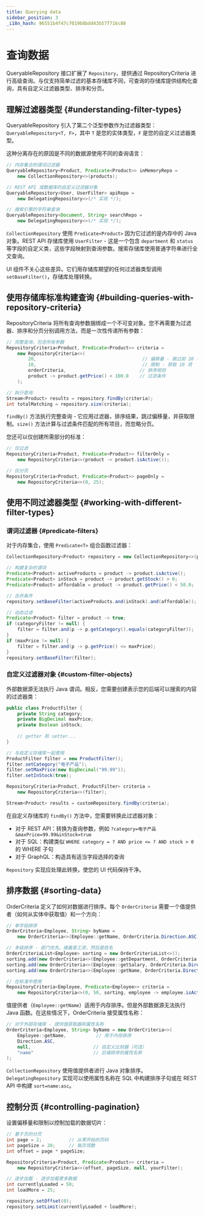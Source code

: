 ```yaml
---
title: Querying data
sidebar_position: 3
_i18n_hash: 96551b4f47c7019b8bdd43b57f716c88
---
```

<!-- vale off -->
# 查询数据 <DocChip chip='since' label='25.02' />
<!-- vale on -->

<JavadocLink type="data" location="com/webforj/data/repository/QueryableRepository" code="true">QueryableRepository</JavadocLink> 接口扩展了 `Repository`，提供通过 <JavadocLink type="data" location="com/webforj/data/repository/RepositoryCriteria" code="true">RepositoryCriteria</JavadocLink> 进行高级查询。与仅支持简单过滤的基本存储库不同，可查询的存储库提供结构化查询，具有自定义过滤器类型、排序和分页。

## 理解过滤器类型 {#understanding-filter-types}

<JavadocLink type="data" location="com/webforj/data/repository/QueryableRepository" code="true">QueryableRepository</JavadocLink> 引入了第二个泛型参数作为过滤器类型： `QueryableRepository<T, F>`，其中 `T` 是您的实体类型，`F` 是您的自定义过滤器类型。

这种分离存在的原因是不同的数据源使用不同的查询语言：

```java
// 内存集合的谓词过滤器
QueryableRepository<Product, Predicate<Product>> inMemoryRepo = 
    new CollectionRepository<>(products);

// REST API 或数据库的自定义过滤器对象  
QueryableRepository<User, UserFilter> apiRepo = 
    new DelegatingRepository<>(/* 实现 */);

// 搜索引擎的字符串查询
QueryableRepository<Document, String> searchRepo = 
    new DelegatingRepository<>(/* 实现 */);
```

`CollectionRepository` 使用 `Predicate<Product>` 因为它过滤的是内存中的 Java 对象。REST API 存储库使用 `UserFilter` - 这是一个包含 `department` 和 `status` 等字段的自定义类，这些字段映射到查询参数。搜索存储库使用普通字符串进行全文查询。

UI 组件不关心这些差异。它们用存储库期望的任何过滤器类型调用 `setBaseFilter()`，存储库处理转换。

## 使用存储库标准构建查询 {#building-queries-with-repository-criteria}

<JavadocLink type="data" location="com/webforj/data/repository/RepositoryCriteria" code="true">RepositoryCriteria</JavadocLink> 将所有查询参数捆绑成一个不可变对象。您不再需要为过滤器、排序和分页分别调用方法，而是一次性传递所有参数：

```java
// 完整查询，包含所有参数
RepositoryCriteria<Product, Predicate<Product>> criteria = 
    new RepositoryCriteria<>(
        20,                                       // 偏移量 - 跳过前 20 项
        10,                                       // 限制 - 获取 10 项  
        orderCriteria,                           // 排序规则
        product -> product.getPrice() < 100.0    // 过滤条件
    );

// 执行查询
Stream<Product> results = repository.findBy(criteria);
int totalMatching = repository.size(criteria);
```

`findBy()` 方法执行完整查询 - 它应用过滤器，排序结果，跳过偏移量，并获取限制。`size()` 方法计算与过滤条件匹配的所有项目，而忽略分页。

您还可以仅创建所需部分的标准：

```java
// 仅过滤
RepositoryCriteria<Product, Predicate<Product>> filterOnly = 
    new RepositoryCriteria<>(product -> product.isActive());

// 仅分页  
RepositoryCriteria<Product, Predicate<Product>> pageOnly = 
    new RepositoryCriteria<>(0, 25);
```

## 使用不同过滤器类型 {#working-with-different-filter-types}

### 谓词过滤器 {#predicate-filters}

对于内存集合，使用 `Predicate<T>` 组合函数过滤器：

```java
CollectionRepository<Product> repository = new CollectionRepository<>(products);

// 构建复杂的谓词
Predicate<Product> activeProducts = product -> product.isActive();
Predicate<Product> inStock = product -> product.getStock() > 0;
Predicate<Product> affordable = product -> product.getPrice() < 50.0;

// 合并条件
repository.setBaseFilter(activeProducts.and(inStock).and(affordable));

// 动态过滤
Predicate<Product> filter = product -> true;
if (categoryFilter != null) {
    filter = filter.and(p -> p.getCategory().equals(categoryFilter));
}
if (maxPrice != null) {
    filter = filter.and(p -> p.getPrice() <= maxPrice);
}
repository.setBaseFilter(filter);
```

### 自定义过滤器对象 {#custom-filter-objects}

外部数据源无法执行 Java 谓词。相反，您需要创建表示您的后端可以搜索的内容的过滤器类：

```java
public class ProductFilter {
    private String category;
    private BigDecimal maxPrice;
    private Boolean inStock;
    
    // getter 和 setter...
}

// 与自定义存储库一起使用
ProductFilter filter = new ProductFilter();
filter.setCategory("电子产品");
filter.setMaxPrice(new BigDecimal("99.99"));
filter.setInStock(true);

RepositoryCriteria<Product, ProductFilter> criteria = 
    new RepositoryCriteria<>(filter);

Stream<Product> results = customRepository.findBy(criteria);
```

在自定义存储库的 `findBy()` 方法中，您需要转换此过滤器对象：
- 对于 REST API：转换为查询参数，例如 `?category=电子产品&maxPrice=99.99&inStock=true`
- 对于 SQL：构建类似 `WHERE category = ? AND price <= ? AND stock > 0` 的 WHERE 子句
- 对于 GraphQL：构造具有适当字段选择的查询

`Repository` 实现应处理此转换，使您的 UI 代码保持干净。

## 排序数据 {#sorting-data}

<JavadocLink type="data" location="com/webforj/data/repository/OrderCriteria" code="true">OrderCriteria</JavadocLink> 定义了如何对数据进行排序。每个 `OrderCriteria` 需要一个值提供者（如何从实体中获取值）和一个方向：

```java
// 单字段排序
OrderCriteria<Employee, String> byName = 
    new OrderCriteria<>(Employee::getName, OrderCriteria.Direction.ASC);

// 多级排序 - 部门优先，接着是工资，然后是姓名
OrderCriteriaList<Employee> sorting = new OrderCriteriaList<>();
sorting.add(new OrderCriteria<>(Employee::getDepartment, OrderCriteria.Direction.ASC));
sorting.add(new OrderCriteria<>(Employee::getSalary, OrderCriteria.Direction.DESC));  
sorting.add(new OrderCriteria<>(Employee::getName, OrderCriteria.Direction.ASC));

// 在标准中使用
RepositoryCriteria<Employee, Predicate<Employee>> criteria = 
    new RepositoryCriteria<>(0, 50, sorting, employee -> employee.isActive());
```

值提供者（`Employee::getName`）适用于内存排序。但是外部数据源无法执行 Java 函数。在这些情况下，OrderCriteria 接受属性名称：

```java
// 对于外部存储库 - 提供值获取器和属性名称
OrderCriteria<Employee, String> byName = new OrderCriteria<>(
    Employee::getName,           // 用于内存排序
    Direction.ASC,
    null,                       // 自定义比较器（可选）
    "name"                      // 后端排序的属性名称
);
```

`CollectionRepository` 使用值提供者进行 Java 对象排序。`DelegatingRepository` 实现可以使用属性名称在 SQL 中构建排序子句或在 REST API 中构建 `sort=name:asc`。

## 控制分页 {#controlling-pagination}

设置偏移量和限制以控制加载的数据切片：

```java
// 基于页的分页
int page = 2;          // 从零开始的页码
int pageSize = 20;     // 每页项数
int offset = page * pageSize;

RepositoryCriteria<Product, Predicate<Product>> criteria = 
    new RepositoryCriteria<>(offset, pageSize, null, yourFilter);

// 逐步加载 - 逐步加载更多数据  
int currentlyLoaded = 50;
int loadMore = 25;

repository.setOffset(0);
repository.setLimit(currentlyLoaded + loadMore);
```
